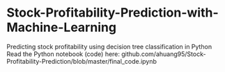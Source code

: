 # Stock-Profitability-Prediction-with-Machine-Learning
Predicting stock profitability using decision tree classification in Python <br>
Read the Python notebook (code) here: github.com/ahuang95/Stock-Profitability-Prediction/blob/master/final_code.ipynb

